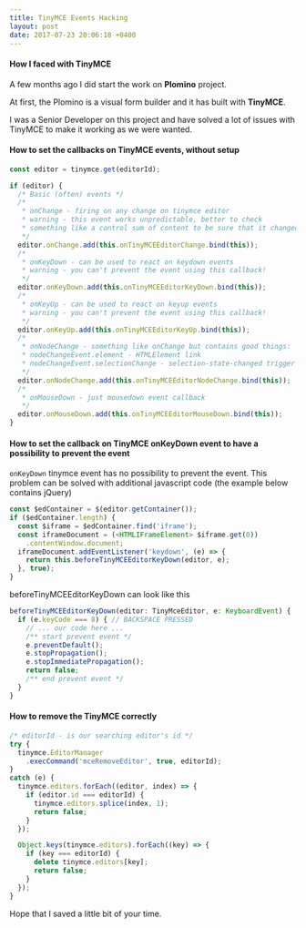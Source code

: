 ```yaml
---
title: TinyMCE Events Hacking
layout: post
date: 2017-07-23 20:06:18 +0400
---
```


#### How I faced with TinyMCE

A few months ago I did start the work on **Plomino** project. 

At first, the Plomino is a visual form builder and it has built with **TinyMCE**.

I was a Senior Developer on this project and have solved a lot of issues with TinyMCE to make it working as we were wanted.

#### How to set the callbacks on TinyMCE events, without setup

```javascript
const editor = tinymce.get(editorId);

if (editor) {
  /* Basic (often) events */
  /* 
   * onChange - firing on any change on tinymce editor 
   * warning - this event works unpredictable, better to check 
   * something like a control sum of content to be sure that it changed!
   */
  editor.onChange.add(this.onTinyMCEEditorChange.bind(this));
  /* 
   * onKeyDown - can be used to react on keydown events 
   * warning - you can't prevent the event using this callback!
   */
  editor.onKeyDown.add(this.onTinyMCEEditorKeyDown.bind(this));
  /* 
   * onKeyUp - can be used to react on keyup events 
   * warning - you can't prevent the event using this callback!
   */
  editor.onKeyUp.add(this.onTinyMCEEditorKeyUp.bind(this));
  /* 
   * onNodeChange - something like onChange but contains good things:
   * nodeChangeEvent.element - HTMLElement link
   * nodeChangeEvent.selectionChange - selection-state-changed trigger
   */
  editor.onNodeChange.add(this.onTinyMCEEditorNodeChange.bind(this));
  /* 
   * onMouseDown - just mousedown event callback
   */
  editor.onMouseDown.add(this.onTinyMCEEditorMouseDown.bind(this));
}
```

#### How to set the callback on TinyMCE onKeyDown event to have a possibility to prevent the event

`onKeyDown` tinymce event has no possibility to prevent the event. This problem can be solved with additional javascript code (the example below contains jQuery)

```javascript
const $edContainer = $(editor.getContainer());
if ($edContainer.length) {
  const $iframe = $edContainer.find('iframe');
  const iframeDocument = (<HTMLIFrameElement> $iframe.get(0))
    .contentWindow.document;
  iframeDocument.addEventListener('keydown', (e) => {
    return this.beforeTinyMCEEditorKeyDown(editor, e);
  }, true);
}
```

beforeTinyMCEEditorKeyDown can look like this

```javascript
beforeTinyMCEEditorKeyDown(editor: TinyMceEditor, e: KeyboardEvent) {
  if (e.keyCode === 8) { // BACKSPACE PRESSED
    // ... our code here ...
    /** start prevent event */
    e.preventDefault();
    e.stopPropagation();
    e.stopImmediatePropagation();
    return false;
    /** end prevent event */
  }
}
```

#### How to remove the TinyMCE correctly

```javascript
/* editorId - is our searching editor's id */
try {
  tinymce.EditorManager
    .execCommand('mceRemoveEditor', true, editorId);
}
catch (e) {
  tinymce.editors.forEach((editor, index) => {
    if (editor.id === editorId) {
      tinymce.editors.splice(index, 1);
      return false;
    }
  });

  Object.keys(tinymce.editors).forEach((key) => {
    if (key === editorId) {
      delete tinymce.editors[key];
      return false;
    }
  });
}
```

Hope that I saved a little bit of your time.
